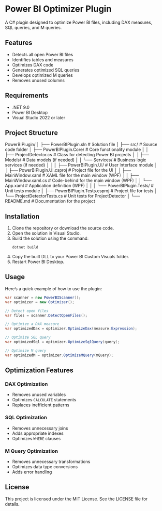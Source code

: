# Power BI Optimizer Plugin

A C# plugin designed to optimize Power BI files, including DAX measures, SQL queries, and M queries.

## Features

- Detects all open Power BI files
- Identifies tables and measures
- Optimizes DAX code
- Generates optimized SQL queries
- Develops optimized M queries
- Removes unused columns

## Requirements

- .NET 9.0
- Power BI Desktop
- Visual Studio 2022 or later

## Project Structure

PowerBIPlugin/
│
├── PowerBIPlugin.sln                # Solution file
│
├── src/                              # Source code folder
│   ├── PowerBIPlugin.Core/           # Core functionality module
│   │   ├── ProjectDetector.cs        # Class for detecting Power BI projects
│   │   ├── Models/                   # Data models (if needed)
│   │   └── Services/                 # Business logic services (if needed)
│   │
│   ├── PowerBIPlugin.UI/             # User Interface module
│   │   ├── PowerBIPlugin.UI.csproj   # Project file for the UI
│   │   ├── MainWindow.xaml           # XAML file for the main window (WPF)
│   │   ├── MainWindow.xaml.cs        # Code-behind for the main window (WPF)
│   │   └── App.xaml                  # Application definition (WPF)
│   │
│   └── PowerBIPlugin.Tests/          # Unit tests module
│       ├── PowerBIPlugin.Tests.csproj # Project file for tests
│       └── ProjectDetectorTests.cs   # Unit tests for ProjectDetector
│
└── README.md                         # Documentation for the project

## Installation

1. Clone the repository or download the source code.
2. Open the solution in Visual Studio.
3. Build the solution using the command:
   ```bash
   dotnet build
   ```
4. Copy the built DLL to your Power BI Custom Visuals folder.
5. Restart Power BI Desktop.

## Usage

Here’s a quick example of how to use the plugin:

```csharp
var scanner = new PowerBIScanner();
var optimizer = new Optimizer();

// Detect open files
var files = scanner.DetectOpenFiles();

// Optimize a DAX measure
var optimizedDax = optimizer.OptimizeDax(measure.Expression);

// Optimize SQL query
var optimizedSql = optimizer.OptimizeSqlQuery(query);

// Optimize M query
var optimizedM = optimizer.OptimizeMQuery(mQuery);
```

## Optimization Features

### DAX Optimization
- Removes unused variables
- Optimizes `CALCULATE` statements
- Replaces inefficient patterns

### SQL Optimization
- Removes unnecessary joins
- Adds appropriate indexes
- Optimizes `WHERE` clauses

### M Query Optimization
- Removes unnecessary transformations
- Optimizes data type conversions
- Adds error handling

## License

This project is licensed under the MIT License. See the LICENSE file for details.